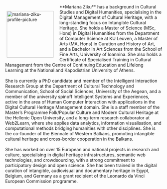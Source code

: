 <p style="float: left;"><img src="(https://mziku.github.io/images/Mariana-Ziku-profile-photo.jpg" style="float:left; margin-top:2mm; margin-right:5mm; margin-left:5;" alt="mariana-ziku-profile-picture" width="150" height="auto"></p> 
**Mariana Ziku** has a background in Cultural Studies and Digital Humanities, specialising in the Digital Management of Cultural Heritage, with a long-standing focus on Intangible Cultural Heritage. She holds a Master of Science (MSc, Hons) in Digital Humanities from the Department of Computer Science at KU Leuven, a Master of Arts (MA, Hons) in Curation and History of Art, and a Bachelor in Art Sciences from the School of Fine Arts, University of Ioannina. She also holds a Certificate of Specialised Training in Cultural Management from the Centre of Continuing Education and Lifelong Learning at the National and Kapodistrian University of Athens.
<br>
<br>
She is currently a PhD candidate and member of the Intelligent Interaction Research Group at the Department of Cultural Technology and Communication, School of Social Sciences, University of the Aegean, and a member of the university spinoff Intelligent Systems and Experiences, active in the area of Human Computer Interaction with applications in the Digital Cultural Heritage Management domain. She is a staff member of the Master’s Programme Folk/Popular Culture and Modern Cultural Heritage at the Hellenic Open University, and a long-term research collaborator at Web2Learn, where she applies data analytics, information visualisation, and computational methods bridging humanities with other disciplines. She is the co-founder of the Biennale of Western Balkans, promoting intangible cultural heritage and cross-border cooperation in the Balkans.
<br>
<br>
She has worked on over 15 European and national projects in research and culture, specialising in digital heritage infrastructures, semantic web technologies, and crowdsourcing, with a strong commitment to participatory design and open science. She has been trained in the digital curation of intangible, audiovisual and documentary heritage in Egypt, Belgium, and Germany as a grant recipient of the Leonardo da Vinci European Commission programme.
